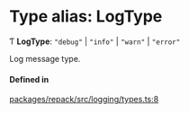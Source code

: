 # Type alias: LogType

Ƭ **LogType**: ``"debug"`` \| ``"info"`` \| ``"warn"`` \| ``"error"``

Log message type.

#### Defined in

[packages/repack/src/logging/types.ts:8](https://github.com/callstack/repack/blob/1d9a1bb/packages/repack/src/logging/types.ts#L8)
